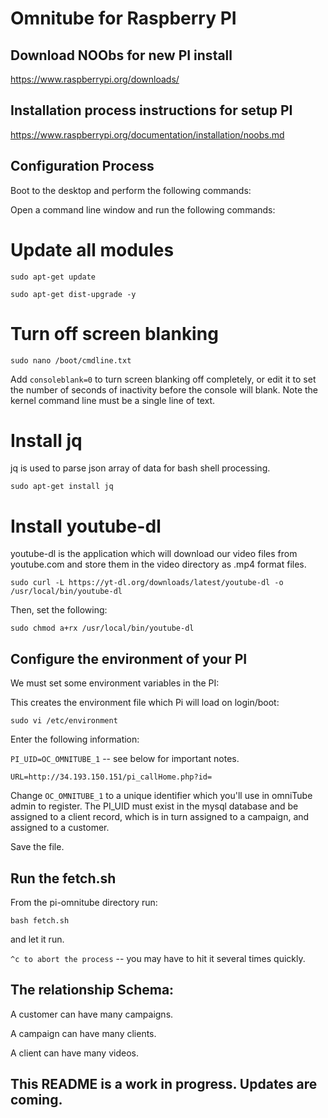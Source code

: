 
# Omnitube for Raspberry PI

## Download NOObs for new PI install
https://www.raspberrypi.org/downloads/

## Installation process instructions for setup PI
https://www.raspberrypi.org/documentation/installation/noobs.md

## Configuration Process

Boot to the desktop and perform the following commands:






Open a command line window and run the following commands:

# Update all modules
`sudo apt-get update`

`sudo apt-get dist-upgrade -y`


# Turn off screen blanking

`sudo nano /boot/cmdline.txt`

Add `consoleblank=0` to turn screen blanking off completely, or edit it to set the number of seconds of inactivity before the console will blank. Note the kernel command line must be a single line of text.

# Install jq 
jq is used to parse json array of data for bash shell processing.

`sudo apt-get install jq`

# Install youtube-dl

youtube-dl is the application which will download our video files from youtube.com and store
them in the video directory as .mp4 format files. 

`sudo curl -L https://yt-dl.org/downloads/latest/youtube-dl -o /usr/local/bin/youtube-dl`

Then, set the following:

`sudo chmod a+rx /usr/local/bin/youtube-dl`


## Configure the environment of your PI
We must set some environment variables in the PI:

This creates the environment file which Pi will load on login/boot:

`sudo vi /etc/environment` 

Enter the following information:

`PI_UID=OC_OMNITUBE_1` -- see below for important notes.

`URL=http://34.193.150.151/pi_callHome.php?id=`

Change `OC_OMNITUBE_1` to a unique identifier which you'll use in omniTube admin to register.
The PI_UID must exist in the mysql database and be assigned to a client record, which is in turn assigned to a campaign, and assigned to a customer. 

Save the file.


## Run the fetch.sh

From the pi-omnitube directory run:

`bash fetch.sh` 

and let it run. 

`^c to abort the process` -- you may have to hit it several times quickly. 




## The relationship Schema:
A customer can have many campaigns.

A campaign can have many clients.

A client can have many videos. 

## This README is a work in progress. Updates are coming.

